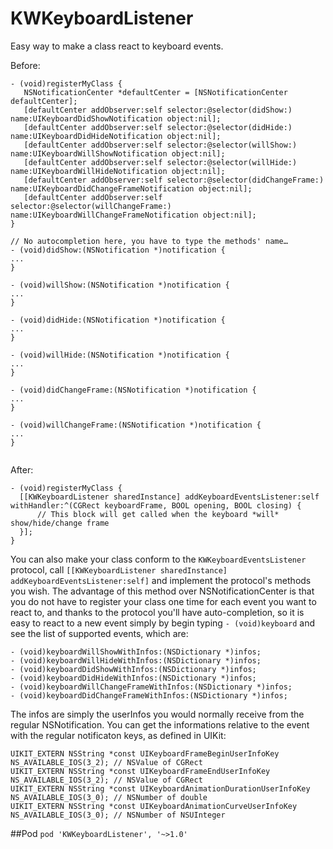 KWKeyboardListener
==================

Easy way to make a class react to keyboard events.

Before:
```objc
- (void)registerMyClass {
   NSNotificationCenter *defaultCenter = [NSNotificationCenter defaultCenter];
   [defaultCenter addObserver:self selector:@selector(didShow:) name:UIKeyboardDidShowNotification object:nil];
   [defaultCenter addObserver:self selector:@selector(didHide:) name:UIKeyboardDidHideNotification object:nil];
   [defaultCenter addObserver:self selector:@selector(willShow:) name:UIKeyboardWillShowNotification object:nil];
   [defaultCenter addObserver:self selector:@selector(willHide:) name:UIKeyboardWillHideNotification object:nil];
   [defaultCenter addObserver:self selector:@selector(didChangeFrame:) name:UIKeyboardDidChangeFrameNotification object:nil];
   [defaultCenter addObserver:self selector:@selector(willChangeFrame:) name:UIKeyboardWillChangeFrameNotification object:nil];
}

// No autocompletion here, you have to type the methods' name…
- (void)didShow:(NSNotification *)notification {
...
}

- (void)willShow:(NSNotification *)notification {
...
}

- (void)didHide:(NSNotification *)notification {
...
}

- (void)willHide:(NSNotification *)notification {
...
}

- (void)didChangeFrame:(NSNotification *)notification {
...
}

- (void)willChangeFrame:(NSNotification *)notification {
...
}
   
```

After:
```objc
- (void)registerMyClass {
  [[KWKeyboardListener sharedInstance] addKeyboardEventsListener:self withHandler:^(CGRect keyboardFrame, BOOL opening, BOOL closing) {
      // This block will get called when the keyboard *will* show/hide/change frame
  }];
}
```

You can also make your class conform to the `KWKeyboardEventsListener` protocol, call `[[KWKeyboardListener sharedInstance] addKeyboardEventsListener:self]` and implement the protocol's methods you wish. The advantage of this method over NSNotificationCenter is that you do not have to register your class one time for each event you want to react to, and thanks to the protocol you'll have auto-completion, so it is easy to react to a new event simply by begin typing `- (void)keyboard` and see the list of supported events, which are:
```objc
- (void)keyboardWillShowWithInfos:(NSDictionary *)infos;
- (void)keyboardWillHideWithInfos:(NSDictionary *)infos;
- (void)keyboardDidShowWithInfos:(NSDictionary *)infos;
- (void)keyboardDidHideWithInfos:(NSDictionary *)infos;
- (void)keyboardWillChangeFrameWithInfos:(NSDictionary *)infos;
- (void)keyboardDidChangeFrameWithInfos:(NSDictionary *)infos;
```

The infos are simply the userInfos you would normally receive from the regular NSNotification. You can get the informations relative to the event with the regular notificaton keys, as defined in UIKit:
```objc
UIKIT_EXTERN NSString *const UIKeyboardFrameBeginUserInfoKey        NS_AVAILABLE_IOS(3_2); // NSValue of CGRect
UIKIT_EXTERN NSString *const UIKeyboardFrameEndUserInfoKey          NS_AVAILABLE_IOS(3_2); // NSValue of CGRect
UIKIT_EXTERN NSString *const UIKeyboardAnimationDurationUserInfoKey NS_AVAILABLE_IOS(3_0); // NSNumber of double
UIKIT_EXTERN NSString *const UIKeyboardAnimationCurveUserInfoKey    NS_AVAILABLE_IOS(3_0); // NSNumber of NSUInteger 
```

##Pod
```pod 'KWKeyboardListener', '~>1.0'```

